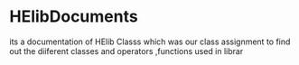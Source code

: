 # HElibDocuments
 its a documentation of HElib Classs which was our class assignment to find out the diiferent classes and operators ,functions used in librar

